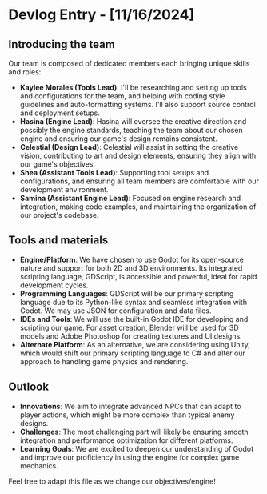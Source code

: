 # Devlog Entry - [11/16/2024]

## Introducing the team
Our team is composed of dedicated members each bringing unique skills and roles:
- **Kaylee Morales (Tools Lead)**: I'll be researching and setting up tools and configurations for the team, and helping with coding style guidelines and auto-formatting systems. I'll also support source control and deployment setups.
- **Hasina (Engine Lead)**: Hasina will oversee the creative direction and possibly the engine standards, teaching the team about our chosen engine and ensuring our game's design remains consistent.
- **Celestial (Design Lead)**: Celestial will assist in setting the creative vision, contributing to art and design elements, ensuring they align with our game's objectives.
- **Shea (Assistant Tools Lead)**: Supporting tool setups and configurations, and ensuring all team members are comfortable with our development environment.
- **Samina (Assistant Engine Lead)**: Focused on engine research and integration, making code examples, and maintaining the organization of our project's codebase.

## Tools and materials
- **Engine/Platform**: We have chosen to use Godot for its open-source nature and support for both 2D and 3D environments. Its integrated scripting language, GDScript, is accessible and powerful, ideal for rapid development cycles.
- **Programming Languages**: GDScript will be our primary scripting language due to its Python-like syntax and seamless integration with Godot. We may use JSON for configuration and data files.
- **IDEs and Tools**: We will use the built-in Godot IDE for developing and scripting our game. For asset creation, Blender will be used for 3D models and Adobe Photoshop for creating textures and UI designs.
- **Alternate Platform**: As an alternative, we are considering using Unity, which would shift our primary scripting language to C# and alter our approach to handling game physics and rendering.

## Outlook
- **Innovations**: We aim to integrate advanced NPCs that can adapt to player actions, which might be more complex than typical enemy designs.
- **Challenges**: The most challenging part will likely be ensuring smooth integration and performance optimization for different platforms.
- **Learning Goals**: We are excited to deepen our understanding of Godot and improve our proficiency in using the engine for complex game mechanics.

Feel free to adapt this file as we change our objectives/engine!
